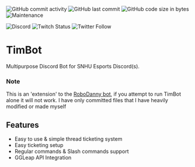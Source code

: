 ![GitHub commit activity](https://img.shields.io/github/commit-activity/m/averwhy/TimBot?style=flat-square)
![GitHub last commit](https://img.shields.io/github/last-commit/averwhy/TimBot?style=flat-square)
![GitHub code size in bytes](https://img.shields.io/github/languages/code-size/averwhy/TimBot?style=flat-square)
![Maintenance](https://img.shields.io/maintenance/yes/2024?style=flat-square)

![Discord](https://img.shields.io/discord/628241341482139679?logo=discord&logoColor=white&style=flat-square)
![Twitch Status](https://img.shields.io/twitch/status/SNHUesports?style=social)
![Twitter Follow](https://img.shields.io/twitter/follow/SNHUesports?style=social)
# TimBot
Multipurpose Discord Bot for SNHU Esports Discord(s).

### Note
This is an 'extension' to the [RoboDanny bot](https://github.com/Rapptz/RoboDanny), if you attempt to run TimBot alone it will not work. I have only committed files that I have heavily modified or made myself

## Features
- Easy to use & simple thread ticketing system
- Easy ticketing setup
- Regular commands & Slash commands support
- GGLeap API Integration
